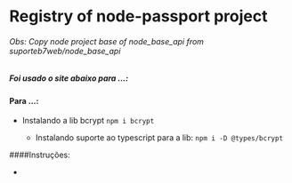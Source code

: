 # Registry of node-passport project

###### Obs: Copy node project base of node_base_api from suporteb7web/node_base_api
##### Foi usado o site abaixo para ...:

> 

####  Para ...:

  - Instalando a lib bcrypt
    `npm i bcrypt`

      - Instalando suporte ao typescript para a lib:
        `npm i -D @types/bcrypt`

####Instruções:

 - 